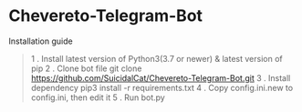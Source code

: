 # Chevereto-Telegram-Bot
Installation guide
> 1 . Install latest version of Python3(3.7 or newer) & latest version of pip
> 2 . Clone bot file
    git clone https://github.com/SuicidalCat/Chevereto-Telegram-Bot.git
> 3 . Install dependency
    pip3 install -r requirements.txt
> 4 . Copy config.ini.new to config.ini, then edit it
> 5 . Run bot.py